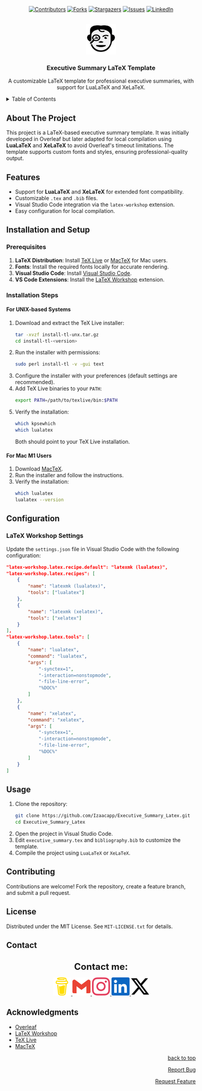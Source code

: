 <a name="readme-top"></a>

<div align="center">
  
  [![Contributors][contributors-shield]][contributors-url]
  [![Forks][forks-shield]][forks-url]
  [![Stargazers][stars-shield]][stars-url]
  [![Issues][issues-shield]][issues-url]
  [![LinkedIn][linkedin-shield]][linkedin-url]
</div>

<br />
<div align="center">
  <a href="https://github.com/Izaacapp/Executive_Summary_Latex">
    <img src="binary.png" alt="Logo" width="80" height="80">
  </a>

  <h3 align="center">Executive Summary LaTeX Template</h3>

  <p align="center">
    A customizable LaTeX template for professional executive summaries, with support for LuaLaTeX and XeLaTeX.
    <br />
  </p>
</div>



<details>
  <summary>Table of Contents</summary>
  <ol>
    <li><a href="#about-the-project">About The Project</a></li>
    <li><a href="#features">Features</a></li>
    <li><a href="#installation-and-setup">Installation and Setup</a></li>
    <li><a href="#configuration">Configuration</a></li>
    <li><a href="#usage">Usage</a></li>
    <li><a href="#contributing">Contributing</a></li>
    <li><a href="#license">License</a></li>
    <li><a href="#contact">Contact</a></li>
    <li><a href="#acknowledgments">Acknowledgments</a></li>
  </ol>
</details>



## About The Project

This project is a LaTeX-based executive summary template. It was initially developed in Overleaf but later adapted for local compilation using **LuaLaTeX** and **XeLaTeX** to avoid Overleaf's timeout limitations. The template supports custom fonts and styles, ensuring professional-quality output.




## Features

- Support for **LuaLaTeX** and **XeLaTeX** for extended font compatibility.
- Customizable `.tex` and `.bib` files.
- Visual Studio Code integration via the `latex-workshop` extension.
- Easy configuration for local compilation.




## Installation and Setup

### Prerequisites

1. **LaTeX Distribution**: Install [TeX Live](https://www.tug.org/texlive/) or [MacTeX](https://www.tug.org/mactex/) for Mac users.  
2. **Fonts**: Install the required fonts locally for accurate rendering.
3. **Visual Studio Code**: Install [Visual Studio Code](https://code.visualstudio.com/).
4. **VS Code Extensions**: Install the [LaTeX Workshop](https://marketplace.visualstudio.com/items?itemName=James-Yu.latex-workshop) extension.



### Installation Steps

#### For UNIX-based Systems

1. Download and extract the TeX Live installer:
   ```bash
   tar -xvzf install-tl-unx.tar.gz
   cd install-tl-<version>
   ```
2. Run the installer with permissions:
   ```bash
   sudo perl install-tl -v -gui text
   ```
3. Configure the installer with your preferences (default settings are recommended).
4. Add TeX Live binaries to your `PATH`:
   ```bash
   export PATH=/path/to/texlive/bin:$PATH
   ```
5. Verify the installation:
   ```bash
   which kpsewhich
   which lualatex
   ```
   Both should point to your TeX Live installation.

#### For Mac M1 Users

1. Download [MacTeX](https://www.tug.org/mactex/).
2. Run the installer and follow the instructions.
3. Verify the installation:
   ```bash
   which lualatex
   lualatex --version
   ```





## Configuration

### LaTeX Workshop Settings

Update the `settings.json` file in Visual Studio Code with the following configuration:

```json
"latex-workshop.latex.recipe.default": "latexmk (lualatex)",
"latex-workshop.latex.recipes": [
    {
        "name": "latexmk (lualatex)",
        "tools": ["lualatex"]
    },
    {
        "name": "latexmk (xelatex)",
        "tools": ["xelatex"]
    }
],
"latex-workshop.latex.tools": [
    {
        "name": "lualatex",
        "command": "lualatex",
        "args": [
            "-synctex=1",
            "-interaction=nonstopmode",
            "-file-line-error",
            "%DOC%"
        ]
    },
    {
        "name": "xelatex",
        "command": "xelatex",
        "args": [
            "-synctex=1",
            "-interaction=nonstopmode",
            "-file-line-error",
            "%DOC%"
        ]
    }
]
```





## Usage

1. Clone the repository:
   ```bash
   git clone https://github.com/Izaacapp/Executive_Summary_Latex.git
   cd Executive_Summary_Latex
   ```
2. Open the project in Visual Studio Code.
3. Edit `executive_summary.tex` and `bibliography.bib` to customize the template.
4. Compile the project using `LuaLaTeX` or `XeLaTeX`.



## Contributing

Contributions are welcome! Fork the repository, create a feature branch, and submit a pull request.





## License

Distributed under the MIT License. See `MIT-LICENSE.txt` for details.





## Contact

<div align="center" style="margin-top: 30px;">
  <p><strong style="font-size:24px;">Contact me:</strong></p>
  <a href="https://www.buymeacoffee.com/Izaacapp" target="_blank">
    <img src="https://github.com/Izaacapp/Izaacapp/blob/main/buymeacoffee-color.svg" width="48" height="48" alt="Buy Me a Coffee">
  </a>
  <a href="mailto:izaacapp@gmail.com" target="_blank">
    <img src="https://github.com/Izaacapp/Izaacapp/blob/main/gmail-color.svg" width="48" height="48" alt="Gmail">
  </a>
  <a href="https://www.instagram.com/izaacapp" target="_blank">
    <img src="https://github.com/Izaacapp/Izaacapp/blob/main/instagram-color.svg" width="48" height="48" alt="Instagram">
  </a>
  <a href="https://www.linkedin.com/in/izaacapp" target="_blank">
    <img src="https://github.com/Izaacapp/Izaacapp/blob/main/linkedin-color.svg" width="48" height="48" alt="LinkedIn">
  </a>
  <a href="https://twitter.com/Izaacapp" target="_blank">
    <img src="https://github.com/Izaacapp/Izaacapp/blob/main/x-color.svg" width="48" height="48" alt="X (Twitter)">
  </a>
</div>



## Acknowledgments

- [Overleaf](https://www.overleaf.com)
- [LaTeX Workshop](https://marketplace.visualstudio.com/items?itemName=James-Yu.latex-workshop)
- [TeX Live](https://www.tug.org/texlive/)
- [MacTeX](https://www.tug.org/mactex/)



<!-- MARKDOWN LINKS & IMAGES -->
[contributors-shield]: https://img.shields.io/badge/Contributors-violet?style=for-the-badge
[contributors-url]: https://github.com/Izaacapp/Executive_Summary_Latex/graphs/contributors
[forks-shield]: https://img.shields.io/badge/Forks-green?style=for-the-badge
[forks-url]: https://github.com/Izaacapp/Executive_Summary_Latex/network/members
[stars-shield]: https://img.shields.io/badge/Stars-gold?style=for-the-badge
[stars-url]: https://github.com/Izaacapp/Executive_Summary_Latex/stargazers
[issues-shield]: https://img.shields.io/badge/Issues-red?style=for-the-badge
[issues-url]: https://github.com/Izaacapp/Executive_Summary_Latex/issues
[license-shield]: https://img.shields.io/github/license/Izaacapp/Executive_Summary_Latex.svg?style=for-the-badge
[license-url]: https://github.com/Izaacapp/Executive_Summary_Latex/blob/main/LICENSE
[linkedin-shield]: https://img.shields.io/badge/-LinkedIn-black.svg?style=for-the-badge&logo=linkedin&colorB=555
[linkedin-url]: https://www.linkedin.com/in/izaac-plambeck/

<p align="right"><a href="#readme-top">back to top</a></p>

<p align="right"> <a href="https://github.com/Izaacapp/Executive_Summary_Latex/issues/new?labels=bug&template=bug-report---.md">Report Bug</a>

<p align="right"> <a href="https://github.com/Izaacapp/Executive_Summary_Latex/issues/new?labels=enhancement&template=feature-request---.md">Request Feature</a>